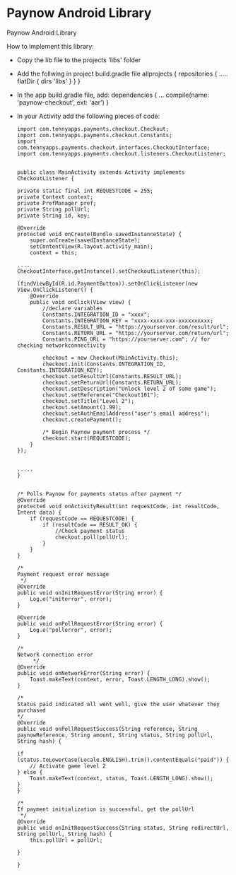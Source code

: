 # Paynow Android Library
Paynow Android Library

How to implement this library:

* Copy the lib file to the projects 'libs' folder

* Add the follwing in project build.gradle file
  allprojects {
    repositories {
        .....
        flatDir {
            dirs 'libs'
        }
    }
  }
  
 * In the app build.gradle file, add:
  dependencies {
    ...
    compile(name: 'paynow-checkout', ext: 'aar')
  }
  
  * In your Activity add the following pieces of code:
    
        import com.tennyapps.payments.checkout.Checkout;
        import com.tennyapps.payments.checkout.Constants;
        import com.tennyapps.payments.checkout.interfaces.CheckoutInterface;
        import com.tennyapps.payments.checkout.listeners.CheckoutListener;


        public class MainActivity extends Activity implements CheckoutListener {

        private static final int REQUESTCODE = 255;
        private Context context;
        private PrefManager pref;
        private String pollUrl;
        private String id, key;

        @Override
        protected void onCreate(Bundle savedInstanceState) {
            super.onCreate(savedInstanceState);
            setContentView(R.layout.activity_main);
            context = this;

        ....
        CheckoutInterface.getInstance().setCheckoutListener(this);

        (findViewById(R.id.PaymentButton)).setOnClickListener(new View.OnClickListener() {
            @Override
            public void onClick(View view) {
                //declare variables
                Constants.INTEGRATION_ID = "xxxx";
                Constants.INTEGRATION_KEY = "xxxx-xxxx-xxx-xxxxxxxxxx;
                Constants.RESULT_URL = "https://yourserver.com/result/url";
                Constants.RETURN_URL = "https://yourserver.com/return/url";
                Constants.PING_URL = "https://yourserver.com"; // for checking networkconnectivity

                checkout = new Checkout(MainActivity.this);
                checkout.init(Constants.INTEGRATION_ID, Constants.INTEGRATION_KEY);
                checkout.setResultUrl(Constants.RESULT_URL);
                checkout.setReturnUrl(Constants.RETURN_URL);
                checkout.setDescription("Unlock level 2 of some game");
                checkout.setReference("Checkout101");
                checkout.setTitle("Level 2");
                checkout.setAmount(1.99);
                checkout.setAuthEmailAddress("user's email address");
                checkout.createPayment();

                /* Begin Paynow payment process */
                checkout.start(REQUESTCODE);
            }
        });
        
        
        .....
        }


        /* Polls Paynow for payments status after payment */
        @Override
        protected void onActivityResult(int requestCode, int resultCode, Intent data) {
            if (requestCode == REQUESTCODE) {
                if (resultCode == RESULT_OK) {
                    //Check payment status
                    checkout.poll(pollUrl);
                }
            }
        }

        /*
        Payment request error message
         */
        @Override
        public void onInitRequestError(String error) {
            Log.e("initerror", error);
        }

        @Override
        public void onPollRequestError(String error) {
            Log.e("pollerror", error);
        }

        /*
        Network connection error
             */
        @Override
        public void onNetworkError(String error) {
            Toast.makeText(context, error, Toast.LENGTH_LONG).show();
        }

        /*
        Status paid indicated all went well, give the user whatever they purchased
        */
        @Override
        public void onPollRequestSuccess(String reference, String paynowReference, String amount, String status, String pollUrl, String hash) {

        if (status.toLowerCase(Locale.ENGLISH).trim().contentEquals("paid")) {
            // Activate game level 2
        } else {
            Toast.makeText(context, status, Toast.LENGTH_LONG).show();
        }
        }

        /*
        If payment initialization is successful, get the pollUrl
         */
        @Override
        public void onInitRequestSuccess(String status, String redirectUrl, String pollUrl, String hash) {
            this.pollUrl = pollUrl;

        }

        }

